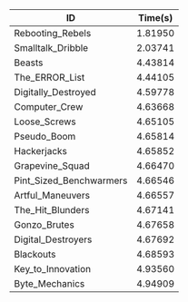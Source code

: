 |ID|Time(s)|
|-|-|
|Rebooting_Rebels|1.81950|
|Smalltalk_Dribble|2.03741|
|Beasts|4.43814|
|The_ERROR_List|4.44105|
|Digitally_Destroyed|4.59778|
|Computer_Crew|4.63668|
|Loose_Screws|4.65105|
|Pseudo_Boom|4.65814|
|Hackerjacks|4.65852|
|Grapevine_Squad|4.66470|
|Pint_Sized_Benchwarmers|4.66546|
|Artful_Maneuvers|4.66557|
|The_Hit_Blunders|4.67141|
|Gonzo_Brutes|4.67658|
|Digital_Destroyers|4.67692|
|Blackouts|4.68593|
|Key_to_Innovation|4.93560|
|Byte_Mechanics|4.94909|
